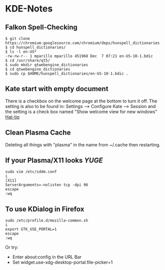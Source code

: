# KDE-Notes

## Falkon Spell-Checking

```
$ git clone https://chromium.googlesource.com/chromium/deps/hunspell_dictionaries
$ cd hunspell_dictionaries/
$ ls -l en-US*
-rw-rw-r-- 1 mparillo mparillo 451968 Dec  7 07:21 en-US-10-1.bdic
$ cd /usr/share/qt5/
$ sudo mkdir qtwebengine_dictionaries
$ cd qtwebengine_dictionaries
$ sudo cp $HOME/hunspell_dictionaries/en-US-10-1.bdic .
```

## Kate start with empty document
There is a checkbox on the welcome page at the bottom to turn it off.
The setting is also to be found in: Settings --> Configure Kate --> Session
and the setting is a check box named "Show welcome view for new windows"
[Hat-tip](https://www.reddit.com/r/kde/comments/zy2alp/i_dislike_the_new_way_kate_opens_a_welcome_screen/)

## Clean Plasma Cache
Deleting all things with "plasma" in the name from ~/.cache then restarting.

## If your Plasma/X11 looks *YUGE*
```
sudo vim /etc/sddm.conf
i
[X11]
ServerArguments=-nolisten tcp -dpi 96
escape
:wq
```
## To use KDialog in Firefox
```
sudo /etc/profile.d/mozilla-common.sh
i
export GTK_USE_PORTAL=1
escape
:wq
```
Or try:
* Enter about:config in the URL Bar
* Set widget.use-xdg-desktop-portal.file-picker=1

